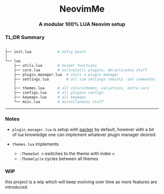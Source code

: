 <div style="text-align:center">
<h1> NeovimMe </h1>
<h3> A modular 100% LUA Neovim setup </h3>
</div>


### TL;DR Summary
```python
.
├── init.lua			# entry point
│
└── lua
    ├── utils.lua		# helper functions
    ├── core.lua		# un/installs plugins, de/activates stuff
    ├── plugin_manager.lua	# inits a plugin manager
    ├── settings.lua		# all vim settings (mainly :set commands)
    │
    ├── themes.lua		# all colorschemes, variations, extra vars
    ├── configs.lua		# all plugins configs
    ├── keymaps.lua		# all keymaps
    └── misc.lua		# miscellaneous stuff
```

---
### Notes
- `plugin_manager.lua` is setup with [packer](https://github.com/wbthomason/packer.nvim) by default,
however with a bit of lua knowledge one can implement whatever plugin manager desired.

- `themes.lua` implements
	- `:ThemeSet n` switches to the theme with index `n`
	- `:ThemeCycle` cycles between all themes

### WIP
this project is a wip which will keep evolving over time as more features are introduced.

